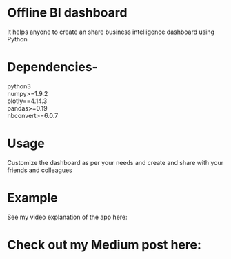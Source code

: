 # Offline BI dashboard
It helps anyone to create an share business intelligence dashboard using Python

# Dependencies-
python3<br> 
numpy>=1.9.2 <br>
plotly==4.14.3<br>
pandas>=0.19<br>
nbconvert>=6.0.7

# Usage
Customize the dashboard as per your needs and create and share with your friends and colleagues

# Example
See my video explanation of the app here:

# Check out my Medium post here:
